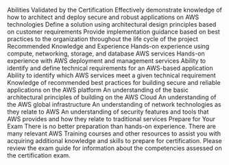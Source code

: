 Abilities Validated by the Certification
Effectively demonstrate knowledge of how to architect and deploy secure and robust applications on AWS technologies
Define a solution using architectural design principles based on customer requirements
Provide implementation guidance based on best practices to the organization throughout the life cycle of the project
Recommended Knowledge and Experience
Hands-on experience using compute, networking, storage, and database AWS services
Hands-on experience with AWS deployment and management services
Ability to identify and define technical requirements for an AWS-based application
Ability to identify which AWS services meet a given technical requirement
Knowledge of recommended best practices for building secure and reliable applications on the AWS platform
An understanding of the basic architectural principles of building on the AWS Cloud
An understanding of the AWS global infrastructure
An understanding of network technologies as they relate to AWS
An understanding of security features and tools that AWS provides and how they relate to traditional services
Prepare for Your Exam
There is no better preparation than hands-on experience. There are many relevant AWS Training courses and other resources to assist you with acquiring additional knowledge and skills to prepare for certification. Please review the exam guide for information about the competencies assessed on the certification exam.

